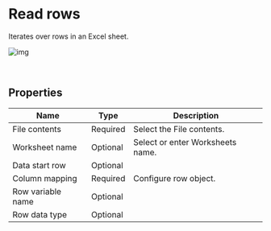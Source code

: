 # Read rows

Iterates over rows in an Excel sheet.



![img](https://profitbasedocs.blob.core.windows.net/flowimages/redrum.png)

<br/>


## Properties

| Name             | Type      |Description                                             |
|------------------|-----------|--------------------------------------------------------|
| File contents | Required  | Select the File contents. |
| Worksheet name | Optional | Select or enter Worksheets name. |
| Data start row | Optional |  |
| Column mapping | Required | Configure row object. |
| Row variable name | Optional |  |
| Row data type | Optional |  |

